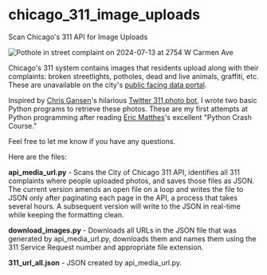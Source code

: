 # chicago_311_image_uploads
Scan Chicago's 311 API for Image Uploads

![Pothole in street complaint on 2024-07-13 at 2754 W Carmen Ave](http://311request.cityofchicago.org/media/chicago/report/photos/6692b1f272b9b9c60a0004c3/4fd3b656e750846c53000004_1720883435_full.png)

Chicago's 311 system contains images that residents upload along with their complaints: broken streetlights, potholes, dead and live animals, graffiti, etc. These are unavailable on the city's [public facing data portal](https://data.cityofchicago.org/Service-Requests/311-Service-Requests/v6vf-nfxy/about_data).

Inspired by [Chris Gansen](https://github.com/cgansen)'s hilarious [Twitter 311 photo bot](https://x.com/chi311photos), I wrote two basic Python programs to retrieve these photos. These are my first attempts at Python programming after reading [Eric Matthes](https://github.com/ehmatthes)'s excellent "Python Crash Course."

Feel free to let me know if you have any questions.

Here are the files:

**api_media_url.py** - Scans the City of Chicago 311 API, identifies all 311 complaints where people uploaded photos, and saves those files as JSON. The current version amends an open file on a loop and writes the file to JSON only after paginating each page in the API, a process that takes several hours. A subsequent version will write to the JSON in real-time while keeping the formatting clean.

**download_images.py** - Downloads all URLs in the JSON file that was generated by api_media_url.py, downloads them and names them using the 311 Service Request number and appropriate file extension.

**311_url_all.json** - JSON created by api_media_url.py.

